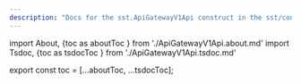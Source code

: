 ```yaml
---
description: "Docs for the sst.ApiGatewayV1Api construct in the sst/constructs package"
---
```


import About, {toc as aboutToc } from './ApiGatewayV1Api.about.md'
import Tsdoc, {toc as tsdocToc } from './ApiGatewayV1Api.tsdoc.md'

<About />
<Tsdoc />

export const toc = [...aboutToc, ...tsdocToc];
